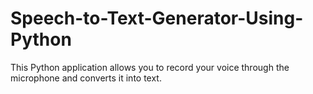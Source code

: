 # Speech-to-Text-Generator-Using-Python
This Python application allows you to record your voice through the microphone and converts it into text.

